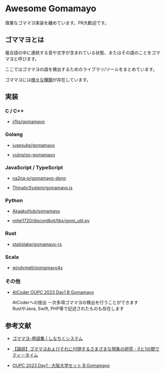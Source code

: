 # Awesome Gomamayo

偉業なゴママヨ実装を纏めています。PR大歓迎です。

## ゴママヨとは

複合語の中に連続する音や文字が含まれている状態、またはその語のことをゴママヨと呼びます。

ここではゴママヨの語を検出するためのライブラリ/ツールをまとめています。

ゴママヨには[様々な種類](https://3qua9la-notebook.hatenablog.com/entry/2021/04/10/220317)が存在しています。

## 実装

### C / C++

- [jj1lis/gomamayo](https://github.com/jj1lis/gomamayo)

### Golang

- [jugesuke/gomamayo](https://github.com/jugesuke/gomamayo)

- [yulog/go-gomamayo](https://github.com/yulog/go-gomamayo)

### JavaScript / TypeScript

- [na2na-p/gomamayo-deno](https://github.com/na2na-p/gomamayo-deno)

- [ThinaticSystem/gomamayo.js](https://github.com/ThinaticSystem/gomamayo.js)

### Python

- [AkaakuHub/gomamayo](https://github.com/AkaakuHub/gomamayo)

- [mitei1720/discordbot/libs/gomi_util.py](https://github.com/mitei1720/discordbot/blob/6c957d489da6970b8264e049a79adefed7c9698d/libs/goma_util.py#L13)

### Rust

- [statiolake/gomamayo-rs](https://github.com/statiolake/gomamayo-rs)

### Scala

- [windymelt/gomamayo4s](https://github.com/windymelt/gomamayo4s)

### その他

- [AtCoder OUPC 2023 Day1 B Gomamayo](https://atcoder.jp/contests/oupc2023-day1/submissions?f.LanguageName=&f.Status=AC&f.Task=oupc2023_day1_b&f.User=&page=1)

  AtCoderへの提出 一次多項ゴママヨの検出を行うことができます  
  RustやJava, Swift, PHP等で記述されたものも存在します

## 参考文献

- [ゴママヨ\-用語集 \| しなちくシステム](https://thinaticsystem.com/glossary/gomamayo)

- [【論説】ゴママヨおよびそれに付随するさまざまな現象の研究 - 0と1の間でティータイム](https://3qua9la-notebook.hatenablog.com/entry/2021/04/10/220317)

- [OUPC 2023 Day1 : 大阪大学セット B Gomamayo](https://atcoder.jp/contests/oupc2023-day1/tasks/oupc2023_day1_b)
